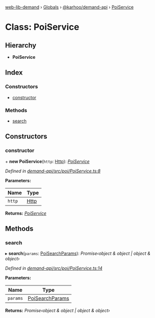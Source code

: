 [web-lib-demand](../README.md) › [Globals](../globals.md) › [@karhoo/demand-api](../modules/_karhoo_demand_api.md) › [PoiService](_karhoo_demand_api.poiservice.md)

# Class: PoiService

## Hierarchy

* **PoiService**

## Index

### Constructors

* [constructor](_karhoo_demand_api.poiservice.md#constructor)

### Methods

* [search](_karhoo_demand_api.poiservice.md#search)

## Constructors

###  constructor

\+ **new PoiService**(`http`: [Http](../interfaces/_karhoo_demand_api.http.md)): *[PoiService](_karhoo_demand_api.poiservice.md)*

*Defined in [demand-api/src/poi/PoiService.ts:8](https://github.com/karhoo/web-lib-demand/blob/5e6cd0c/packages/demand-api/src/poi/PoiService.ts#L8)*

**Parameters:**

Name | Type |
------ | ------ |
`http` | [Http](../interfaces/_karhoo_demand_api.http.md) |

**Returns:** *[PoiService](_karhoo_demand_api.poiservice.md)*

## Methods

###  search

▸ **search**(`params`: [PoiSearchParams](../modules/_karhoo_demand_api.md#poisearchparams)): *Promise‹object & object | object & object›*

*Defined in [demand-api/src/poi/PoiService.ts:14](https://github.com/karhoo/web-lib-demand/blob/5e6cd0c/packages/demand-api/src/poi/PoiService.ts#L14)*

**Parameters:**

Name | Type |
------ | ------ |
`params` | [PoiSearchParams](../modules/_karhoo_demand_api.md#poisearchparams) |

**Returns:** *Promise‹object & object | object & object›*
